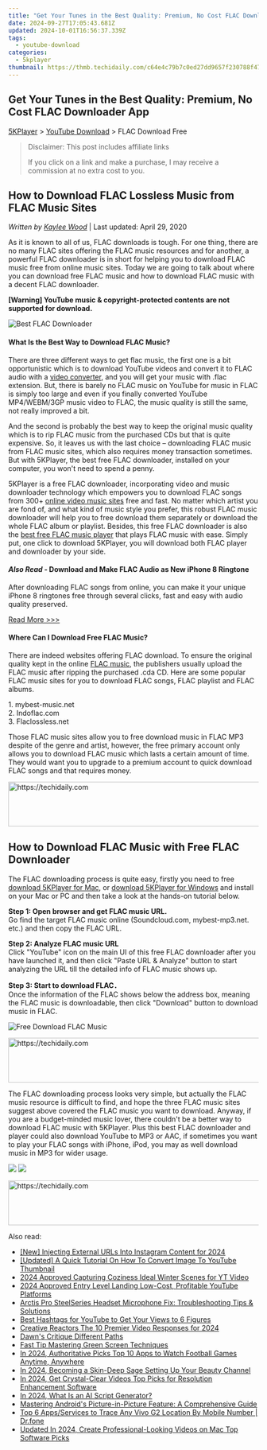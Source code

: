 ```yaml
---
title: "Get Your Tunes in the Best Quality: Premium, No Cost FLAC Downloader App"
date: 2024-09-27T17:05:43.681Z
updated: 2024-10-01T16:56:37.339Z
tags:
  - youtube-download
categories:
  - 5kplayer
thumbnail: https://thmb.techidaily.com/c64e4c79b7c0ed27dd9657f230788f47fff39a2fe25d0191fd48add7ff7b93db.jpg
---
```


## Get Your Tunes in the Best Quality: Premium, No Cost FLAC Downloader App

[5KPlayer](https://tools.techidaily.com/5kplayer/products/) \> [YouTube Download](https://tools.techidaily.com/5kplayer/youtube-download/) \> FLAC Download Free

>  Disclaimer: This post includes affiliate links
>
>  If you click on a link and make a purchase, I may receive a commission at no extra cost to you.
>

## How to Download FLAC Lossless Music from FLAC Music Sites

 _Written by [Kaylee Wood](https://www.quora.com/profile/Amanda-Hu-21)_ | Last updated: April 29, 2020 

As it is known to all of us, FLAC downloads is tough. For one thing, there are no many FLAC sites offering the FLAC music resources and for another, a powerful FLAC downloader is in short for helping you to download FLAC music free from online music sites. Today we are going to talk about where you can download free FLAC music and how to download FLAC music with a decent FLAC downloader. 

**\[Warning\] YouTube music & copyright-protected contents are not supported for download.**

![Best FLAC Downloader](https://www.5kplayer.com/youtube-download/img/flac.jpg) 

#### **What Is the Best Way to Download FLAC Music?**

There are three different ways to get flac music, the first one is a bit opportunistic which is to download YouTube videos and convert it to FLAC audio with a [video converter](https://tools.techidaily.com/5kplayer/products/), and you will get your music with .flac extension. But, there is barely no FLAC music on YouTube for music in FLAC is simply too large and even if you finally converted YouTube MP4/WEBM/3GP music video to FLAC, the music quality is still the same, not really improved a bit. 

And the second is probably the best way to keep the original music quality which is to rip FLAC music from the purchased CDs but that is quite expensive. So, it leaves us with the last choice – downloading FLAC music from FLAC music sites, which also requires money transaction sometimes. But with 5KPlayer, the best free FLAC downloader, installed on your computer, you won't need to spend a penny. 

5KPlayer is a free FLAC downloader, incorporating video and music downloader technology which empowers you to download FLAC songs from 300+ [online video music sites](https://tools.techidaily.com/5kplayer/youtube-download/) free and fast. No matter which artist you are fond of, and what kind of music style you prefer, this robust FLAC music downloader will help you to free download them separately or download the whole FLAC album or playlist. Besides, this free FLAC downloader is also the [best free FLAC music player](https://tools.techidaily.com/5kplayer/video-music-player/) that plays FLAC music with ease. Simply put, one click to download 5KPlayer, you will download both FLAC player and downloader by your side. 

#### _Also Read_ \- Download and Make FLAC Audio as New iPhone 8 Ringtone

After downloading FLAC songs from online, you can make it your unique iPhone 8 ringtones free through several clicks, fast and easy with audio quality preserved.

[Read More >>>](https://tools.techidaily.com/5kplayer/iphone-manager/) 

#### **Where Can I Download Free FLAC Music?**

There are indeed websites offering FLAC download. To ensure the original quality kept in the online [FLAC music](https://tools.techidaily.com/5kplayer/video-music-player/), the publishers usually upload the FLAC music after ripping the purchased .cda CD. Here are some popular FLAC music sites for you to download FLAC songs, FLAC playlist and FLAC albums. 

1\. mybest-music.net  
2\. Indoflac.com   
3\. Flaclossless.net

Those FLAC music sites allow you to free download music in FLAC MP3 despite of the genre and artist, however, the free primary account only allows you to download FLAC music which lasts a certain amount of time. They would want you to upgrade to a premium account to quick download FLAC songs and that requires money. 

<!-- affiliate ads begin -->
<a href="https://smilemakers.pxf.io/c/5597632/2123901/26106" target="_top" id="2123901">
  <img src="//a.impactradius-go.com/display-ad/26106-2123901" border="0" alt="https://techidaily.com" width="728" height="90"/>
</a>
<img height="0" width="0" src="https://smilemakers.pxf.io/i/5597632/2123901/26106" style="position:absolute;visibility:hidden;" border="0" />
<!-- affiliate ads end -->

## How to Download FLAC Music with Free FLAC Downloader

The FLAC downloading process is quite easy, firstly you need to free [download 5KPlayer for Mac](https://tools.techidaily.com/5kplayer/products/), or [download 5KPlayer for Windows](https://tools.techidaily.com/5kplayer/products/) and install on your Mac or PC and then take a look at the hands-on tutorial below. 

**Step 1: Open browser and get FLAC music URL.**   
Go find the target FLAC music online (Soundcloud.com, mybest-mp3.net. etc.) and then copy the FLAC URL. 

**Step 2: Analyze FLAC music URL**   
 Click "YouTube" icon on the main UI of this free FLAC downloader after you have launched it, and then click "Paste URL & Analyze" button to start analyzing the URL till the detailed info of FLAC music shows up. 

**Step 3: Start to download FLAC．**   
 Once the information of the FLAC shows below the address box, meaning the FLAC music is downloadable, then click "Download" button to download music in FLAC.

![Free Download FLAC Music](https://www.5kplayer.com/youtube-download/img/download-flac.jpg) 

<!-- affiliate ads begin -->
<a href="https://appsumo.8odi.net/c/5597632/2082542/7443" target="_top" id="2082542">
  <img src="//a.impactradius-go.com/display-ad/7443-2082542" border="0" alt="https://techidaily.com" width="728" height="90"/>
</a>
<img height="0" width="0" src="https://appsumo.8odi.net/i/5597632/2082542/7443" style="position:absolute;visibility:hidden;" border="0" />
<!-- affiliate ads end -->

The FLAC downloading process looks very simple, but actually the FLAC music resource is difficult to find, and hope the three FLAC music sites suggest above covered the FLAC music you want to download. Anyway, if you are a budget-minded music lover, there couldn't be a better way to download FLAC music with 5KPlayer. Plus this best FLAC downloader and player could also download YouTube to MP3 or AAC, if sometimes you want to play your FLAC songs with iPhone, iPod, you may as well download music in MP3 for wider usage. 

[![](https://www.5kplayer.com/youtube-download/../button/freedownwhitewin.png)](https://tools.techidaily.com/5kplayer/products/) [![](https://www.5kplayer.com/youtube-download/../button/freedownbackmac.png)](https://tools.techidaily.com/5kplayer/products/)

<!-- affiliate ads begin -->
<a href="https://laganoo.pxf.io/c/5597632/1657400/16446" target="_top" id="1657400">
  <img src="//a.impactradius-go.com/display-ad/16446-1657400" border="0" alt="https://techidaily.com" width="728" height="90"/>
</a>
<img height="0" width="0" src="https://laganoo.pxf.io/i/5597632/1657400/16446" style="position:absolute;visibility:hidden;" border="0" />
<!-- affiliate ads end -->

<ins class="adsbygoogle"
     style="display:block"
     data-ad-format="autorelaxed"
     data-ad-client="ca-pub-7571918770474297"
     data-ad-slot="1223367746"></ins>

<ins class="adsbygoogle"
     style="display:block"
     data-ad-client="ca-pub-7571918770474297"
     data-ad-slot="8358498916"
     data-ad-format="auto"
     data-full-width-responsive="true"></ins>

<span class="atpl-alsoreadstyle">Also read:</span>
<div><ul>
<li><a href="https://instagram-video-recordings.techidaily.com/new-injecting-external-urls-into-instagram-content-for-2024/"><u>[New] Injecting External URLs Into Instagram Content for 2024</u></a></li>
<li><a href="https://youtube-video-recordings.techidaily.com/updated-a-quick-tutorial-on-how-to-convert-image-to-youtube-thumbnail/"><u>[Updated] A Quick Tutorial On How To Convert Image To YouTube Thumbnail</u></a></li>
<li><a href="https://youtube-video-recordings.techidaily.com/2024-approved-capturing-coziness-ideal-winter-scenes-for-yt-video/"><u>2024 Approved Capturing Coziness Ideal Winter Scenes for YT Video</u></a></li>
<li><a href="https://youtube-video-recordings.techidaily.com/2024-approved-entry-level-landing-low-cost-profitable-youtube-platforms/"><u>2024 Approved Entry Level Landing Low-Cost, Profitable YouTube Platforms</u></a></li>
<li><a href="https://sound-issues.techidaily.com/arctis-pro-steelseries-headset-microphone-fix-troubleshooting-tips-and-solutions/"><u>Arctis Pro SteelSeries Headset Microphone Fix: Troubleshooting Tips & Solutions</u></a></li>
<li><a href="https://youtube-video-recordings.techidaily.com/1716461724941-best-hashtags-for-youtube-to-get-your-views-to-6-figures/"><u>Best Hashtags for YouTube to Get Your Views to 6 Figures</u></a></li>
<li><a href="https://youtube-video-recordings.techidaily.com/creative-reactors-the-10-premier-video-responses-for-2024/"><u>Creative Reactors The 10 Premier Video Responses for 2024</u></a></li>
<li><a href="https://extra-hints.techidaily.com/dawns-critique-different-paths/"><u>Dawn's Critique Different Paths</u></a></li>
<li><a href="https://youtube-video-recordings.techidaily.com/fast-tip-mastering-green-screen-techniques/"><u>Fast Tip Mastering Green Screen Techniques</u></a></li>
<li><a href="https://extra-lessons.techidaily.com/in-2024-authoritative-picks-top-10-apps-to-watch-football-games-anytime-anywhere/"><u>In 2024, Authoritative Picks Top 10 Apps to Watch Football Games Anytime, Anywhere</u></a></li>
<li><a href="https://youtube-video-recordings.techidaily.com/in-2024-becoming-a-skin-deep-sage-setting-up-your-beauty-channel/"><u>In 2024, Becoming a Skin-Deep Sage Setting Up Your Beauty Channel</u></a></li>
<li><a href="https://ai-vdieo-software.techidaily.com/in-2024-get-crystal-clear-videos-top-picks-for-resolution-enhancement-software/"><u>In 2024, Get Crystal-Clear Videos Top Picks for Resolution Enhancement Software</u></a></li>
<li><a href="https://ai-topics.techidaily.com/in-2024-what-is-an-ai-script-generator/"><u>In 2024, What Is an AI Script Generator?</u></a></li>
<li><a href="https://tech-renaissance.techidaily.com/mastering-androids-picture-in-picture-feature-a-comprehensive-guide/"><u>Mastering Android's Picture-in-Picture Feature: A Comprehensive Guide</u></a></li>
<li><a href="https://android-location-track.techidaily.com/top-6-appsservices-to-trace-any-vivo-g2-location-by-mobile-number-drfone-by-drfone-virtual-android/"><u>Top 6 Apps/Services to Trace Any Vivo G2 Location By Mobile Number | Dr.fone</u></a></li>
<li><a href="https://video-content-creator.techidaily.com/updated-in-2024-create-professional-looking-videos-on-mac-top-software-picks/"><u>Updated In 2024, Create Professional-Looking Videos on Mac Top Software Picks</u></a></li>
</ul></div>

